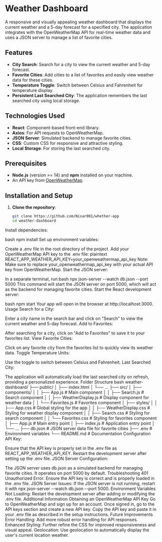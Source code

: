 # Weather Dashboard

A responsive and visually appealing weather dashboard that displays the current weather and a 5-day forecast for a specified city. The application integrates with the OpenWeatherMap API for real-time weather data and uses a JSON server to manage a list of favorite cities.

## Features

- **City Search**: Search for a city to view the current weather and 5-day forecast.
- **Favorite Cities**: Add cities to a list of favorites and easily view weather data for these cities.
- **Temperature Toggle**: Switch between Celsius and Fahrenheit for temperature display.
- **Persistent Last Searched City**: The application remembers the last searched city using local storage.

## Technologies Used

- **React**: Component-based front-end library.
- **Axios**: For API requests to OpenWeatherMap.
- **JSON Server**: Simulated backend to manage favorite cities.
- **CSS**: Custom CSS for responsive and attractive styling.
- **Local Storage**: For storing the last searched city.

## Prerequisites

- **Node.js** (version >= 14) and **npm** installed on your machine.
- An API key from [OpenWeatherMap](https://home.openweathermap.org/api_keys).

## Installation and Setup

1. **Clone the repository**:
   ```bash
   git clone https://github.com/Nisar001/whether-app
   cd weather-dashboard
Install dependencies:

bash
npm install
Set up environment variables:

Create a .env file in the root directory of the project.
Add your OpenWeatherMap API key to the .env file:
plaintext
REACT_APP_WEATHER_API_KEY=your_openweathermap_api_key
Note: Make sure to replace your_openweathermap_api_key with your actual API key from OpenWeatherMap.
Start the JSON server:

In a separate terminal, run:bash
npx json-server --watch db.json --port 5000
This command will start the JSON server on port 5000, which will act as the backend for managing favorite cities.
Start the React development server:

bash
npm start
Your app will open in the browser at http://localhost:3000.
Usage
Search for a City:

Enter a city name in the search bar and click on "Search" to view the current weather and 5-day forecast.
Add to Favorites:

After searching for a city, click on "Add to Favorites" to save it to your favorites list.
View Favorite Cities:

Click on any favorite city from the favorites list to quickly view its weather data.
Toggle Temperature Units:

Use the toggle to switch between Celsius and Fahrenheit.
Last Searched City:

The application will automatically load the last searched city on refresh, providing a personalized experience.
Folder Structure
bash
weather-dashboard/
├── public/
│   ├── index.html
│   └── ...
├── src/
│   ├── components/
│   │   ├── App.js               # Main component
│   │   ├── Search.js            # Search component
│   │   ├── WeatherDisplay.js    # Display component for weather data
│   │   └── Favorites.js         # Favorites component
│   ├── styles/
│   │   ├── App.css              # Global styling for the app
│   │   ├── WeatherDisplay.css   # Styling for weather display component
│   │   ├── Search.css           # Styling for search component
│   │   └── Favorites.css        # Styling for favorites component
│   ├── App.js                   # Main entry point
│   ├── index.js                 # Application entry point
│   └── ...
├── db.json                       # JSON server data file for favorite cities
├── .env                          # Environment variables
└── README.md                     # Documentation
Configuration
API Key:

Ensure that the API key is properly set in the .env file as REACT_APP_WEATHER_API_KEY.
Restart the development server after setting up the .env file.
JSON Server Configuration:

The JSON server uses db.json as a simulated backend for managing favorite cities. It operates on port 5000 by default.
Troubleshooting
401 Unauthorized Error: Ensure the API key is correct and is properly loaded in the .env file.
JSON Server Issues: If the JSON server is not running, restart it with npx json-server --watch db.json --port 5000.
Environment Variables Not Loading: Restart the development server after adding or modifying the .env file.
Additional Information
Obtaining an OpenWeatherMap API Key
Go to OpenWeatherMap and sign up for an account.
Once signed in, go to the API keys section and create a new API key.
Copy the API key and paste it in your .env file as described in the setup instructions.
Future Improvements
Error Handling: Add more robust error handling for API responses.
Enhanced Styling: Further refine the CSS for improved responsiveness and visual appeal.
Geolocation: Use geolocation to automatically display the user's current location weather.
